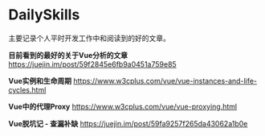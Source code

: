 # DailySkills
主要记录个人平时开发工作中和阅读到的好的文章。

**目前看到的最好的关于Vue分析的文章**     https://juejin.im/post/59f2845e6fb9a0451a759e85

**Vue实例和生命周期**   https://www.w3cplus.com/vue/vue-instances-and-life-cycles.html

**Vue中的代理Proxy**   https://www.w3cplus.com/vue/vue-proxying.html

**Vue脱坑记 - 查漏补缺**   https://juejin.im/post/59fa9257f265da43062a1b0e